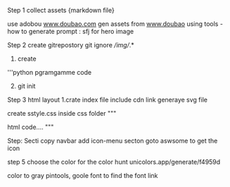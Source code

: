 Step 1 collect assets  {markdown file}

use adobou www.doubao.com
gen assets from www.doubao  using tools  - how to generate
prompt :  sfj for hero image

Step 2 create gitrepostory git ignore  */img/*.*
1. create 

'''python
pgramgamme code

2. git init

Step 3 html layout
1.crate index file
include cdn link  generaye svg file

create sstyle.css inside css folder
"""

html
code....
"""

Step: Secti
copy navbar
add icon-menu secton
goto aswsome to get the icon

step 5   choose the color for the color hunt 
unicolors.app/generate/f4959d

color to gray pintools, goole font to find the font link
